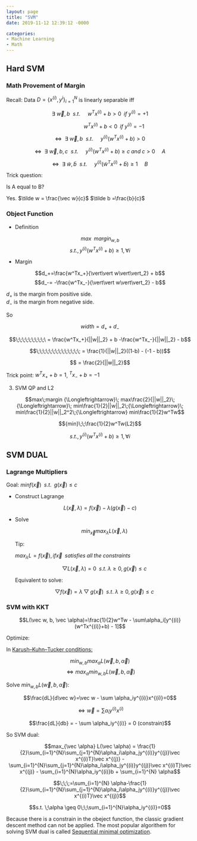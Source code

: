 ```yaml
---
layout: page
title: "SVM"
date: 2019-11-12 12:39:12 -0000

categories: 
- Machine Learning
- Math
---
```

## Hard SVM 
### Math Provement of Margin
Recall: Data $D=\{x^{(i)}, y^{i}\}_{i=1}^N$ is linearly separable iff   

$$\exists\:\vec w, b \:\:s.t. \:\:\:\:\:w^Tx^(i) + b > 0 \;\;if\:y^{(i)}=+1 $$

$$\:\:\:\:\;\;\;\;\;\;\;\;\;\;\;\;\;\;\;\;\;w^Tx^(i) + b < 0 \;\;if\:y^{(i)}=-1$$

$$\Longleftrightarrow \:\: \exists\:\vec w, b \:\:s.t. \:\:\:\:\:y^{(i)}(w^Tx^{(i)} + b) > 0$$

$$\Longleftrightarrow \:\: \exists\:\vec w, b, c \:\:s.t. \:\:\:\:\:y^{(i)}(w^Tx^{(i)} + b) \geq c \;and\; c > 0 \:\;\;\;\;A$$

$$\Longleftrightarrow \:\: \exists\:\tilde w, \tilde b \:\:s.t. \:\:\:\:\:y^{(i)}(\tilde w^Tx^{(i)} + \tilde b) \geq 1 \:\;\;\;\;B$$

Trick question:

Is A equal to B?


Yes. 
$\tilde w = \frac{\vec w}{c}$ 
$\tilde b =\frac{b}{c}$ 

### Object Function

* Definition 

$${max}\;\;{margin}_{w, b}$$
$$s.t., y^{(i)}(w^Tx^(i) + b) \geq 1,\forall i$$

* Margin


$$d_+=\frac{w^Tx_+}{\vert\vert w\vert\vert_2} + b$$
$$d_-= -\frac{w^Tx_-}{\vert\vert w\vert\vert_2} - b$$


$d_+$ is the margin from positive side.   
$d_-$ is the margin from negative side. 

So 

$$width = d_+ + d_-$$

$$\;\;\;\;\;\;\;\;\;\ = \frac{w^Tx_+}{||w||_2} + b  -\frac{w^Tx_-}{||w||_2} - b$$

$$\;\;\;\;\;\;\;\;\;\;\;\;\;\; = \frac{1}{||w||_2}((1-b) - (-1 - b))$$

$$ = \frac{2}{||w||_2}$$

Trick point:
$w^Tx_+ +b = 1$, $^Tx_- +b = -1$

3. SVM QP and L2

$$max\;margin {\Longleftrightarrow}\; max\frac{2}{||w||_2}\; {\Longleftrightarrow}\; min\frac{1}{2}||w||_2\;{\Longleftrightarrow}\; min\frac{1}{2}||w||_2^2\;{\Longleftrightarrow} min\frac{1}{2}w^Tw$$


$${min}\;\;\frac{1}{2}w^Tw(L2)$$

$$s.t., y^{(i)}(w^Tx^(i) + b) \geq 1,\forall i$$

## SVM DUAL

### Lagrange Multipliers

Goal: $minf(\vec x) \;\;s.t.\;\; g(\vec x) \leq c$

* Construct Lagrange

$$L(\vec x, \lambda) = f(\vec x ) - \lambda(g(\vec x) - c)$$

* Solve

   $$min_{\vec x}max_{\lambda}L(\vec x,\lambda)$$


   Tip: 
   
   $max_{\lambda}L=f(\vec x), if \vec x\;\;satisfies\;all\;the\;constraints$


   $$\bigtriangledown L(\vec x, \lambda) = 0\;\;s.t.\;\lambda \geq 0, g(\vec x) \leq c$$

   Equivalent to solve:

   $$\bigtriangledown f(\vec x) = \lambda \bigtriangledown g(\vec x) \;\;s.t.\;\lambda \geq 0, g(\vec x) \leq c $$


### SVM with KKT
$$L(\vec w, b, \vec \alpha)=\frac{1}{2}w^Tw - \sum\alpha_i[y^{(i)}(w^Tx^{(i)}+b) - 1]$$

Optimize:

In [Karush–Kuhn–Tucker conditions:](https://en.wikipedia.org/wiki/Karush%E2%80%93Kuhn%E2%80%93Tucker_conditions)


$$min_{w,b}max_{\alpha}L(\vec w, b, \vec \alpha)$$
$$\Longleftrightarrow max_{\alpha}min_{w,b}L(\vec w, b, \vec \alpha)$$

Solve $min_{w, b}L(\vec w, b, \vec \alpha)$:

$$\frac{dL}{d\vec w}=\vec w - \sum \alpha_iy^{(i)}x^{(i)}=0$$

$$\Longleftrightarrow \vec w = \sum \alpha_iy^{(i)}x^{(i)}$$

$$\frac{dL}{db} = - \sum \alpha_iy^{(i)} = 0 (constrain)$$

So SVM dual:

$$max_{\vec \alpha} L(\vec \alpha) = \frac{1}{2}\sum_{i=1}^{N}\sum_{j=1}^{N}\alpha_i\alpha_jy^{(i)}y^{(j)}\vec x^{(i)T}\vec x^{(j)} - \sum_{i=1}^{N}\sum_{j=1}^{N}\alpha_i\alpha_jy^{(i)}y^{(j)}\vec x^{(i)T}\vec x^{(j)} - \sum_{i=1}^{N}\alpha_iy^{(i)}b + \sum_{i=1}^{N}  \alpha$$


$$\;\;\;=\sum_{i=1}^{N}  \alpha-\frac{1}{2}\sum_{i=1}^{N}\sum_{j=1}^{N}\alpha_i\alpha_jy^{(i)}y^{(j)}\vec x^{(i)T}\vec x^{(j)}$$

$$s.t. \;\alpha \geq 0\;\;\sum_{i=1}^{N}\alpha_iy^{(i)}=0$$

Because there is a constrain in the obeject function, the classic gradient descent method can not be applied. The most popular algorithem for solving SVM dual is called [Sequential minimal optimization](https://en.wikipedia.org/wiki/Sequential_minimal_optimization). 
